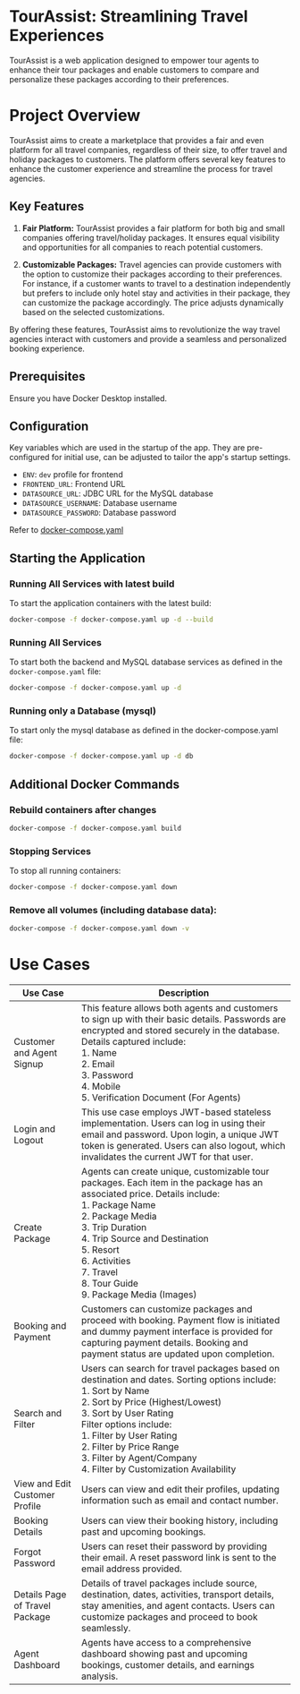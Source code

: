 # TourAssist: Streamlining Travel Experiences

TourAssist is a web application designed to empower tour agents to enhance their tour packages and enable customers to compare and personalize these packages according to their preferences.

# Project Overview

TourAssist aims to create a marketplace that provides a fair and even platform for all travel companies, regardless of their size, to offer travel and holiday packages to customers. The platform offers several key features to enhance the customer experience and streamline the process for travel agencies.

## Key Features

1. **Fair Platform:** TourAssist provides a fair platform for both big and small companies offering travel/holiday packages. It ensures equal visibility and opportunities for all companies to reach potential customers.

2. **Customizable Packages:** Travel agencies can provide customers with the option to customize their packages according to their preferences. For instance, if a customer wants to travel to a destination independently but prefers to include only hotel stay and activities in their package, they can customize the package accordingly. The price adjusts dynamically based on the selected customizations.

By offering these features, TourAssist aims to revolutionize the way travel agencies interact with customers and provide a seamless and personalized booking experience.

## Prerequisites

Ensure you have Docker Desktop installed.

## Configuration

Key variables which are used in the startup of the app. They are pre-configured for initial use, can be adjusted to tailor the app's startup settings.
- `ENV`: `dev` profile for frontend
- `FRONTEND_URL`: Frontend URL
- `DATASOURCE_URL`: JDBC URL for the MySQL database
- `DATASOURCE_USERNAME`: Database username
- `DATASOURCE_PASSWORD`: Database password

Refer to [docker-compose.yaml](./docker-compose.yaml)

## Starting the Application

### Running All Services with latest build
To start the application containers with the latest build:

```bash
docker-compose -f docker-compose.yaml up -d --build
```

### Running All Services

To start both the backend and MySQL database services as defined in the `docker-compose.yaml` file:

```bash
docker-compose -f docker-compose.yaml up -d
```

### Running only a Database (mysql)
To start only the mysql database as defined in the docker-compose.yaml file:
```bash
docker-compose -f docker-compose.yaml up -d db
```

## Additional Docker Commands

### Rebuild containers after changes
```bash
docker-compose -f docker-compose.yaml build
```
### Stopping Services
To stop all running containers:
```bash
docker-compose -f docker-compose.yaml down
```

### Remove all volumes (including database data):
```bash
docker-compose -f docker-compose.yaml down -v
```

# Use Cases

| Use Case | Description |
|----------|-------------|
| Customer and Agent Signup | This feature allows both agents and customers to sign up with their basic details. Passwords are encrypted and stored securely in the database. Details captured include: <br> 1. Name <br> 2. Email <br> 3. Password <br> 4. Mobile <br> 5. Verification Document (For Agents) |
| Login and Logout | This use case employs JWT-based stateless implementation. Users can log in using their email and password. Upon login, a unique JWT token is generated. Users can also logout, which invalidates the current JWT for that user. |
| Create Package | Agents can create unique, customizable tour packages. Each item in the package has an associated price. Details include: <br> 1. Package Name <br> 2. Package Media <br> 3. Trip Duration <br> 4. Trip Source and Destination <br> 5. Resort <br> 6. Activities <br> 7. Travel <br> 8. Tour Guide <br> 9. Package Media (Images) |
| Booking and Payment | Customers can customize packages and proceed with booking. Payment flow is initiated and dummy payment interface is provided for capturing payment details. Booking and payment status are updated upon completion. |
| Search and Filter | Users can search for travel packages based on destination and dates. Sorting options include: <br> 1. Sort by Name <br> 2. Sort by Price (Highest/Lowest) <br> 3. Sort by User Rating <br> Filter options include: <br> 1. Filter by User Rating <br> 2. Filter by Price Range <br> 3. Filter by Agent/Company <br> 4. Filter by Customization Availability |
| View and Edit Customer Profile | Users can view and edit their profiles, updating information such as email and contact number. |
| Booking Details | Users can view their booking history, including past and upcoming bookings. |
| Forgot Password | Users can reset their password by providing their email. A reset password link is sent to the email address provided. |
| Details Page of Travel Package | Details of travel packages include source, destination, dates, activities, transport details, stay amenities, and agent contacts. Users can customize packages and proceed to book seamlessly. |
| Agent Dashboard | Agents have access to a comprehensive dashboard showing past and upcoming bookings, customer details, and earnings analysis. |
